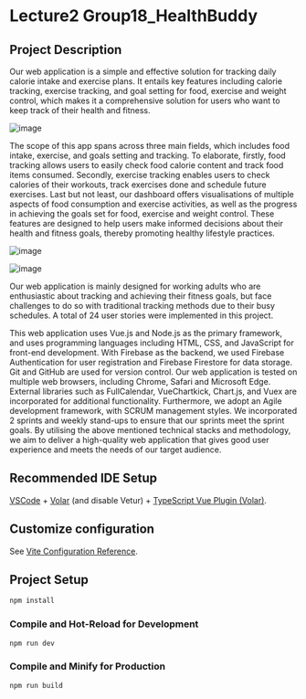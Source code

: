 # Lecture2 Group18_HealthBuddy

## Project Description
Our web application is a simple and effective solution for tracking daily calorie intake and exercise plans. It entails key features including calorie tracking, exercise tracking, and goal setting for food, exercise and weight control, which makes it a comprehensive solution for users who want to keep track of their health and fitness. 

![image](https://user-images.githubusercontent.com/97591125/232308597-c3fb4635-f7c8-493a-8b41-ddccd8a91019.png)

The scope of this app spans across three main fields, which includes food intake, exercise, and goals setting and tracking. To elaborate, firstly, food tracking allows users to easily check food calorie content and track food items consumed. Secondly, exercise tracking enables users to check calories of their workouts, track exercises done and schedule future exercises. Last but not least, our dashboard offers visualisations of multiple aspects of food consumption and exercise activities, as well as the progress in achieving the goals set for food, exercise and weight control. These features are designed to help users make informed decisions about their health and fitness goals, thereby promoting healthy lifestyle practices.

![image](https://user-images.githubusercontent.com/97591125/232308638-2308ff8c-9336-4e37-8acb-a61f37e70341.png)

![image](https://user-images.githubusercontent.com/97591125/232308670-8ef5977b-a1ef-4abf-a34b-1b3b7172f766.png)

Our web application is mainly designed for working adults who are enthusiastic about tracking and achieving their fitness goals, but face challenges to do so with traditional tracking methods due to their busy schedules. A total of 24 user stories were implemented in this project.

This web application uses Vue.js and Node.js as the primary framework, and uses programming languages including HTML, CSS, and JavaScript for front-end development. With Firebase as the backend, we used Firebase Authentication for user registration and Firebase Firestore for data storage. Git and GitHub are used for version control. Our web application is tested on multiple web browsers, including Chrome, Safari and Microsoft Edge. External libraries such as FullCalendar, VueChartkick, Chart.js, and Vuex are incorporated for additional functionality. Furthermore, we adopt an Agile development framework, with SCRUM management styles. We incorporated 2 sprints and weekly stand-ups to ensure that our sprints meet the sprint goals. By utilising the above mentioned technical stacks and methodology, we aim to deliver a high-quality web application that gives good user experience and meets the needs of our target audience.
				

## Recommended IDE Setup

[VSCode](https://code.visualstudio.com/) + [Volar](https://marketplace.visualstudio.com/items?itemName=Vue.volar) (and disable Vetur) + [TypeScript Vue Plugin (Volar)](https://marketplace.visualstudio.com/items?itemName=Vue.vscode-typescript-vue-plugin).

## Customize configuration

See [Vite Configuration Reference](https://vitejs.dev/config/).

## Project Setup

```sh
npm install
```

### Compile and Hot-Reload for Development

```sh
npm run dev
```

### Compile and Minify for Production

```sh
npm run build
```
